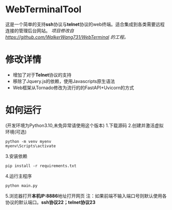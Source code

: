 # WebTerminalTool
这是一个简单的支持**ssh**协议与**telnet**协议的web终端。适合集成到各类需要远程连接的管理后台网站。
*项目修改自 https://github.com/WalkerWang731/WebTerminal 的工程。*
# 修改详情
- 增加了对于**Telnet**协议的支持
- 移除了Jquery.js的依赖，使用Javascripts原生语法
- Web框架从Tornado修改为流行的的FastAPI+Uvicorn的方式
# 如何运行
(开发环境为Python3.10,未免异常请使用这个版本)
1.下载源码
2.创建并激活虚拟环境(可选)
```
python -m venv myenv
myenv\Scripts\activate
```
3.安装依赖
```
pip install -r requirements.txt
```
4.运行主程序
```
python main.py
```
5.浏览器打开**本机IP:8886**地址打开网页
注：如果前端不输入端口号则默认使用各协议的默认端口。**ssh协议22；telnet协议23**
